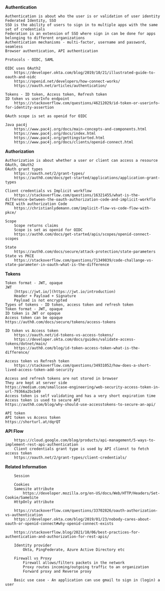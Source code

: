 
**Authentication** 

    Authentication is about who the user is or validation of user identity
    Federated Identity, SSO
    SSO is the ability of users to sign in to multiple apps with the same set of credentials
    Federation is an extension of SSO where sign in can be done for apps belonging to different organizations 
    Authentication mechanisms - multi-factor, username and password, seamless
    Browser authentication, API authentication 
    
    Protocols - OIDC, SAML

    OIDC uses OAuth2
        https://developer.okta.com/blog/2019/10/21/illustrated-guide-to-oauth-and-oidc 
        https://openid.net/developers/how-connect-works/
        https://oauth.net/articles/authentication/

    Tokens - ID token, Access token, Refresh token
    ID token vs userInfo endpoint
        https://stackoverflow.com/questions/46212029/id-token-or-userinfo-for-identity-assertion

    OAuth scope is set as openid for OIDC

    Java pac4j
        https://www.pac4j.org/docs/main-concepts-and-components.html
        https://www.pac4j.org/docs/index.html
        https://www.pac4j.org/gettingstarted.html
        https://www.pac4j.org/docs/clients/openid-connect.html
    

**Authorization**

    Authorization is about whether a user or client can access a resource
    OAuth, OAuth2
    OAuth grant types
        https://oauth.net/2/grant-types/
        https://auth0.com/docs/get-started/applications/application-grant-types

    Client credentials vs Implicit workflow
        https://stackoverflow.com/questions/16321455/what-is-the-difference-between-the-oauth-authorization-code-and-implicit-workflo
    PKCE with authorization Code
        https://christianlydemann.com/implicit-flow-vs-code-flow-with-pkce/

    Scope
        Scope returns claims
        Scope is set as openid for OIDC
        https://auth0.com/docs/get-started/apis/scopes/openid-connect-scopes

    State
        https://auth0.com/docs/secure/attack-protection/state-parameters
    State vs PKCE
        https://stackoverflow.com/questions/71349839/code-challange-vs-state-parameter-in-oauth-what-is-the-difference


**Tokens**

    Token format - JWT, opaque
    JWT 
        [https://jwt.io/](https://jwt.io/introduction)
        Header + Payload + Signature
        Payload is not encrypted 
    Types of tokens - ID token, access token and refresh token
    Token format - JWT, opaque
    ID token is JWT or opaque
    Access token can be opaque 
    https://auth0.com/docs/secure/tokens/access-tokens
    
    ID token vs Access token
        https://oauth.net/id-tokens-vs-access-tokens/
        https://developer.okta.com/docs/guides/validate-access-tokens/dotnet/main/
        https://auth0.com/blog/id-token-access-token-what-is-the-difference/

    Access token vs Refresh token
        https://stackoverflow.com/questions/34931052/how-does-a-short-lived-access-token-add-security

    Access and refresh tokens are not stored in browser
    They are kept at server side
    https://medium.com/smallcase-engineering/web-security-access-token-in-url-79366a2bcb49 
    Access token is self validating and has a very short expiration time
    Access token is used to secure API 
    https://auth0.com/blog/why-should-use-accesstokens-to-secure-an-api/

    API token
    API token vs Access token
    https://shorturl.at/dqrQT

**API Flow**

        https://cloud.google.com/blog/products/api-management/5-ways-to-implement-rest-api-authentication   
        Client credentials grant type is used by API clienst to fetch access token
        https://oauth.net/2/grant-types/client-credentials/

**Related Information**

        Session
        
        Cookies 
        Samesite attribute
            https://developer.mozilla.org/en-US/docs/Web/HTTP/Headers/Set-Cookie/SameSite
        HttpOnly attribute
        
        https://stackoverflow.com/questions/33702826/oauth-authorization-vs-authentication
        https://developer.okta.com/blog/2019/01/23/nobody-cares-about-oauth-or-openid-connect#why-openid-connect-exists
        
        https://stackoverflow.blog/2021/10/06/best-practices-for-authentication-and-authorization-for-rest-apis/

        Identity provider 
            Okta, PingFederate, Azure Active Directory etc

        Firewall vs Proxy
            Firewall allows/filters packets in the network
            Proxy routes incoming/outgoing traffic to an organization
            Forward proxy and Reverse proxy

        Basic use case - An application can use gmail to sign in (login) a user 














